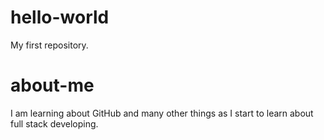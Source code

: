 # hello-world
My first repository.

# about-me
I am learning about GitHub and many other things as I start to learn about full stack developing.
